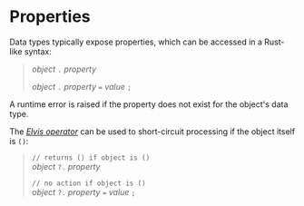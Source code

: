 Properties
==========

Data types typically expose properties, which can be accessed in a Rust-like syntax:

> _object_ `.` _property_
>
> _object_ `.` _property_ `=` _value_ `;`

A runtime error is raised if the property does not exist for the object's data type.

The [_Elvis operator_](https://en.wikipedia.org/wiki/Elvis_operator) can be used to short-circuit
processing if the object itself is `()`:

> `// returns () if object is ()`  
> _object_ `?.` _property_
>
> `// no action if object is ()`  
> _object_ `?.` _property_ `=` _value_ `;`
